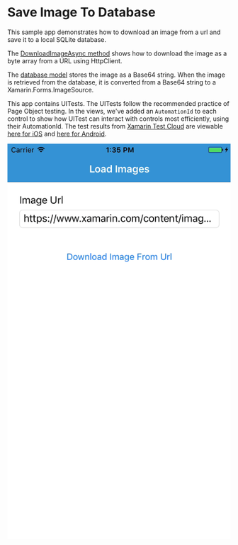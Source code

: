 # Save Image To Database 
This sample app demonstrates how to download an image from a url and save it to a local SQLite database.

The [DownloadImageAsync method](https://github.com/brminnick/SaveImageToDatabaseSampleApp/blob/master/SaveImageToDatabaseSampleApp/ViewModel/MainViewModel.cs#L147) shows how to download the image as a byte array from a URL using HttpClient.

The [database model](https://github.com/brminnick/SaveImageToDatabaseSampleApp/blob/master/SaveImageToDatabaseSampleApp/Model/DownloadedImageModel.cs) stores the image as a Base64 string. When the image is retrieved from the database, it is converted from a Base64 string to a Xamarin.Forms.ImageSource.

This app contains UITests. The UITests follow the recommended practice of Page Object testing. In the views, we've added an `AutomationId` to each control to show how UITest can interact with controls most efficiently, using their AutomationId. The test results from [Xamarin Test Cloud](https://www.xamarin.com/test-cloud) are viewable [here for iOS](https://testcloud.xamarin.com/test/imagedatabasesample_64fc94d8-78f5-4172-abe3-626fc5ac9e60/) and [here for Android](https://testcloud.xamarin.com/test/imagedatabasesample_e1526b0a-091d-4f39-a8ed-d211936dcb55/).

![UI Demo](./Demos/UI%20Demo.gif)
